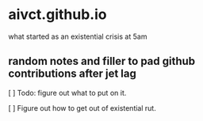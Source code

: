 # aivct.github.io
what started as an existential crisis at 5am

## random notes and filler to pad github contributions after jet lag
[ ] Todo: figure out what to put on it.

[ ] Figure out how to get out of existential rut.
